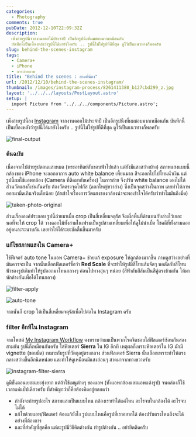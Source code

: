 ```yaml
---
categories:
  - Photography
comments: true
pubDate: 2012-12-10T22:09:32Z
description:
  เพิ่งถ่ายรูปนี้จากงานดอกไม้ประจำปี เป็นอีกรูปนึงที่ผมชอบมากเหมือนกัน
  บันทึกนี้เป็นเบื้องหลังว่ารูปนี้ได้มายังไงครับ .. รูปนี้ไม่ใช่รูปที่ดีที่สุด ดูไว้เป็นแนวทางก็พอครับ
slug: behind-the-scenes-instagram
tags:
  - Camera+
  - iPhone
  - การถ่ายภาพ
title: "Behind the scenes : สามพี่น้อง"
url: /2012/12/10/behind-the-scenes-instagram/
thumbnail: /images/instagram-process/8261411380_b127cbd299_z.jpg
layout: '../../../layouts/PostLayout.astro'
setup: |
  import Picture from '../../../components/Picture.astro';
---
```


เพิ่งถ่ายรูปนี้ลง [Instagram](https://instagram.com/p/TA_A7zlWZx/) จากงานดอกไม้ประจำปี เป็นอีกรูปนึงที่ผมชอบมากเหมือนกัน บันทึกนี้เป็นเบื้องหลังว่ารูปนี้ได้มายังไงครับ .. รูปนี้ไม่ใช่รูปที่ดีที่สุด ดูไว้เป็นแนวทางก็พอครับ

![final-output](/images/instagram-process/8261411380_b127cbd299_z.jpg)

### ต้นฉบับ

เนื่องจากไปถ่ายรูปตอนแสงหมด (พระอาทิตย์ลับขอบฟ้าไปแล้ว แต่ยังมีแสงสว่างบ้าง) สภาพแสงแบบนี้ กล้องของ iPhone จะออกอาการ auto white balance เพี้ยนมาก สีจะออกไปไปโทนน้ำเงิน แต่รูปนี้ผมใช้แอพกล้อง (Camera ที่ติดมากับเครื่อง) ในการถ่าย จึงปรับ white balance เองไม่ได้ ส่วนวัดแสงก็เช่นกันครับ ต้องวัดตรงจุดโฟกัส (ดอกใหญ่ขวาล่าง) ซึ่งเป็นจุดสว่างในภาพ เลยทำให้ภาพออกมามืดเกินจริงเล็กน้อย (ถ้าเข้าใจเรื่องการวัดแสงของกล้องน่าจะพอเข้าใจได้ครับว่าทำไมมันถึงมืด)

![taken-photo-original](/images/instagram-process/8261403942_b1ed27c046_z.jpg)

ส่วนเรื่ององค์ประกอบ รูปนี้ถ่ายมาเผื่อ crop เป็นสี่เหลี่ยมจตุรัส จึงเผื่อพื้นที่ด้านบนกับล่างไว้เยอะพอที่จะให้ crop ได้ วางดอกไม้ทั้งสามในเฟรมเป็นรูปสามเหลี่ยมเพื่อให้ดูไม่น่าเบื่อ โชคดีที่ทั้งสามดอกอยู่คนละระนาบกัน เลยทำให้ได้ระยะชัดตื้นขึ้นมาครับ

### แก้ไขสภาพแสงใน Camera+

ใช้ฟีเจอร์ auto tone ในแอพ Camera+ ช่วยแก้ exposure ให้ถูกต้องมากขึ้น ภาพดูสว่างอย่างที่มันควรจะเป็น จากนั้นเลือกฟิลเตอร์ชื่อว่า **Red Scale** ที่จะทำให้รูปมีสีโทนส้มจัดๆ พอตัดกับสีโทนฟ้าของรูปเดิมทำให้รูปออกมาโทนกลางๆ ค่อนไปทางอุ่นๆ หน่อย (สีฟ้ากับสีส้มเป็นสีคู่ตรงข้ามกัน ให้มาหักล้างกันเพื่อได้โทนกลาง)

![filter-apply](/images/instagram-process/8260332137_17c62d7e72_z.jpg)

![auto-tone](/images/instagram-process/8261399634_2d245d2473_z.jpg)

จากนั้นก็ crop ให้เป็นสี่เหลี่ยมจตุรัสเพื่อไปต่อใน Instagram ครับ

### filter อีกทีใน Instagram

จากโพสต์ [My Instagram Workflow](https://armno.in.th/2012/07/28/my-instagram-workflow/) คงทราบว่าผมเป็นพวกโรคจิตชอบใส่ฟิลเตอร์ซ้อนกันสองสามอัน รูปนี้ก็เหมือนกันครับ ใส่ฟิลเตอร์ **Sierra** ใน IG อีกที เหตุผลก็เพราะฟิลเตอร์ใน IG มักมี vignette (ขอบมืด) เหมาะกับรูปที่วัตถุอยู่ตรงกลาง ส่วนฟิลเตอร์ Sierra นั้นเลือกเพราะทำให้ตรงกลางสว่างขึ้นอีกนิดหน่อย และทำให้ดูเหมือนมีแสงอ่อนๆ สาดมาจากทางขวาครับ

![instagram-filter-sierra](/images/instagram-process/8261443308_57fc06dd45_z.jpg)

ดูมีขั้นตอนเยอะแยะยุ่งยาก แต่ถ้าใช้เมนูต่างๆ ของแอพ (ทั้งแอพกล้องและแอพแต่งรูป) จนคล่องก็ใช้เวลาแค่แป๊ปเดียวครับ ที่สำคัญกว่าก็คือต้องคิดอยู่ตลอดว่า

- กำลังจะถ่ายรูปอะไร สภาพแสงเป็นแบบไหน กล้องเราทำได้แค่ไหน อะไรจบในกล้องได้ อะไรจบไม่ได้
- แก้ไขด้วยแอพ/ฟิลเตอร์ ต้องแก้ยังไง รูปแบบไหนคือรูปที่เราอยากได้ ต้องปรับตรงไหนถึงจะได้อย่างที่ต้องการ
- และที่สำคัญที่สุดคือ แต่ละรูปมีวิธีคิดต่างกัน ทำรูปต่างกัน .. อย่ายึดติดครับ

